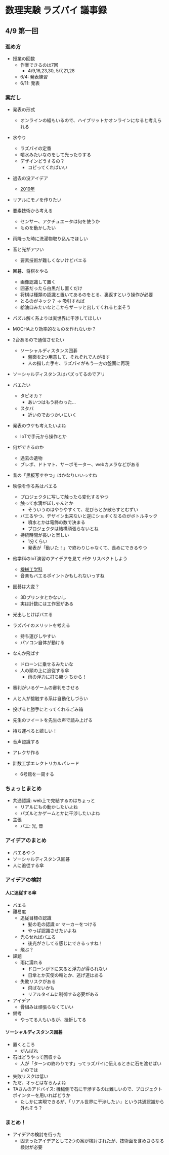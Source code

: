 # 数理実験 ラズパイ 議事録
## 4/9 第一回
### 進め方
- 授業の回数
    - 作業できるのは7回
        - 4/9,16,23,30, 5/7,21,28
    - 6/4: 発表練習
    - 6/11: 発表
### 案だし
- 発表の形式
    - オンラインの組もいるので、ハイブリットかオンラインになると考えられる
- 水やり
    - ラズパイの定番
    - 噴水みたいなのをして光ったりする
    - デザインどうするの？
        - コピってくればいい
- 過去の没アイデア
    - [2019年](https://github.com/OptMist-Tokyo/experiment2019/blob/master/diary.md)
- リアルにモノを作りたい
- 要素技術から考える
    - センサー、アクチュエータは何を使うか
    - ものを動かしたい
- 雨降った時に洗濯物取り込んでほしい
- 音と光がアツい
    - 要素技術が難しくないけどバエる

- 囲碁、将棋をやる
    - 画像認識して置く
    - 囲碁だったら白黒だし置くだけ
    - 将棋は種類の認識と置いてあるのをとる、裏返すという操作が必要
    - とるのがネック？ -> 吸引すれば
    - 給油口みたいなとこからザーッと出してくれると楽そう
- パズル解く系よりは実世界に干渉してほしい
- MOCHAより効率的なものを作れないか？
- 2台あるので通信させたい
    - ソーシャルディスタンス囲碁
        - 盤面を2つ用意して、それぞれで人が指す
        - 人の指した手を、ラズパイがもう一方の盤面に再現
- ソーシャルディスタンスはバズってるのでアリ
- バエたい
    - タピオカ？
        - あいつはもう終わった...
    - スタバ
        - 近いのでおつかいにいく
- 発表のウケも考えたいよね
    - IoTで手元から操作とか
- 何ができるのか
    - 過去の遺物
    - ブレボ、ドトマト、サーボモーター、webカメラなどがある
- 昔の「黒板写すやつ」はかなりいいっすね
- 映像を作る系はバエる
    - プロジェクタに写して触ったら変化するやつ
    - 触って水滴がぽしゃんとか
        - そういうのはやりやすくて、花びらとか散らすとむずい
    - バエるやつ、デザイン出来ないと逆にショボくなるのがボトルネック
        - 噴水とかは電飾の数で決まる
        - プロジェクタは結構頑張らないとね
    - 持続時間が長いと楽しい
        - 1分くらい
        - 発表が「動いた！」で終わりじゃなくて、長めにできるやつ
- 他学科のIoT演習のアイデアを見て ~~パク~~ リスペクトしよう
    - [機械工学科](https://ut-mech.com/programs/exhibition.shtml)
    - 音楽もバエるポイントかもしれないっすね
- 囲碁は大変？
    - 3Dプリンタとかないし
    - 実は計数には工作室がある
- 光出しとけばバエる
- ラズパイのメリットを考える
    - 持ち運びしやすい
    - パソコン自体が動ける
- なんか飛ばす
    - ドローンに乗せるみたいな
    - 人の頭の上に追従する傘
        - 雨の浮力に打ち勝つ ちから！
- 審判がいるゲームの審判をさせる
- 人と人が接触する系は自動化しづらい
- 投げると勝手にとってくれるごみ箱
- 先生のツイートを先生の声で読み上げる
- 持ち運べると嬉しい！
- 音声認識する
- アレクサ作る
- 計数工学エレクトリカルパレード
    - 6号館を一周する
### ちょっとまとめ
- 共通認識: web上で完結するのはちょっと
    - リアルにもの動かしたいよね
    - パズルとかゲームとかに干渉したいよね
- 主張
    - バエ: 光, 音
### アイデアのまとめ
- バエるやつ
- ソーシャルディスタンス囲碁
- 人に追従する傘
### アイデアの検討
#### 人に追従する傘
- バエる
- 難易度
    - 追従目標の認識
        - 髪の毛の認識 or マーカーをつける
        - やっぱ認識させたいよね
    - 光らせればバエる
        - 後光がさしてる感じにできるっすね！
    - 飛ぶ？
- 課題
    - 雨に濡れる
        - ドローンが下に来ると浮力が得られない
        - 日傘とか天使の輪とか、逃げ道はある
    - 失敗リスクがある
        - 飛ばないかも
        - リアルタイムに制御する必要がある
- アイデア
    - 骨組みは頑張らなくていい
- 備考
    - やってる人もいるが、挫折してる
#### ソーシャルディスタンス囲碁
- 置くところ
    - がんばれ
- 石はどうやって回収する
    - 人が「ターンの終わりです」ってラズパイに伝えるときに石を渡せばいいのでは
- 失敗リスクは低い
- ただ、オッとはならんよね
- TAさんのアドバイス: 機械側で石に干渉するのは難しいので、プロジェクトポインターを用いればどうか
    - たしかに実現できるが、「リアル世界に干渉したい」という共通認識から外れそう？
### まとめ！
- アイデアの検討を行った
    - 固まったアイデアとして2つの案が検討されたが、技術面を含めさらなる検討が必要

